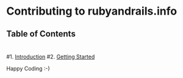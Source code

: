 # Contributing to rubyandrails.info
 ## Table of Contents
 #
 #1. [Introduction](#introduction)
 #2. [Getting Started](#getting-started)

Happy Coding :-)

